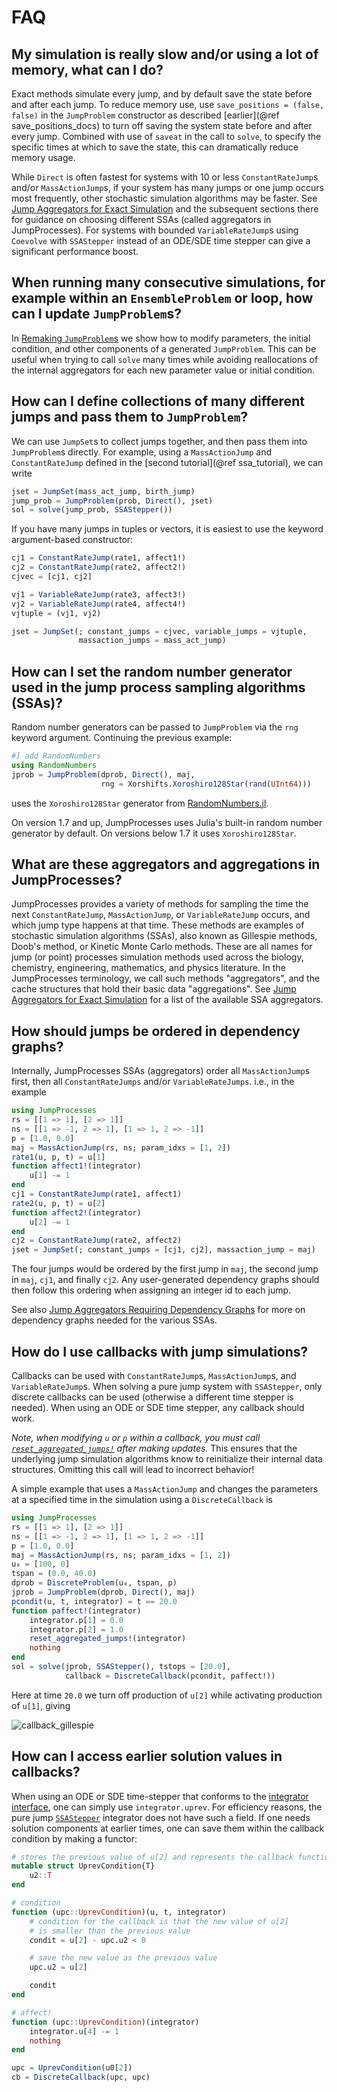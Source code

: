 # FAQ

## My simulation is really slow and/or using a lot of memory, what can I do?

Exact methods simulate every jump, and by default save the state before and
after each jump. To reduce memory use, use `save_positions = (false, false)` in
the `JumpProblem` constructor as described [earlier](@ref save_positions_docs)
to turn off saving the system state before and after every jump. Combined with
use of `saveat` in the call to `solve`, to specify the specific times at which
to save the state, this can dramatically reduce memory usage.

While `Direct` is often fastest for systems with 10 or less `ConstantRateJump`s
and/or `MassActionJump`s, if your system has many jumps or one jump occurs most
frequently, other stochastic simulation algorithms may be faster. See [Jump
Aggregators for Exact Simulation](@ref) and the subsequent sections there for
guidance on choosing different SSAs (called aggregators in JumpProcesses). For
systems with bounded `VariableRateJump`s using `Coevolve` with `SSAStepper`
instead of an ODE/SDE time stepper can give a significant performance boost.

## When running many consecutive simulations, for example within an `EnsembleProblem` or loop, how can I update `JumpProblem`s?

In [Remaking `JumpProblem`s](@ref) we show how to modify parameters, the initial
condition, and other components of a generated `JumpProblem`. This can be useful
when trying to call `solve` many times while avoiding reallocations of the
internal aggregators for each new parameter value or initial condition.

## How can I define collections of many different jumps and pass them to `JumpProblem`?

We can use `JumpSet`s to collect jumps together, and then pass them into
`JumpProblem`s directly. For example, using a `MassActionJump` and
`ConstantRateJump` defined in the [second tutorial](@ref ssa_tutorial), we can
write

```julia
jset = JumpSet(mass_act_jump, birth_jump)
jump_prob = JumpProblem(prob, Direct(), jset)
sol = solve(jump_prob, SSAStepper())
```

If you have many jumps in tuples or vectors, it is easiest to use the keyword
argument-based constructor:

```julia
cj1 = ConstantRateJump(rate1, affect1!)
cj2 = ConstantRateJump(rate2, affect2!)
cjvec = [cj1, cj2]

vj1 = VariableRateJump(rate3, affect3!)
vj2 = VariableRateJump(rate4, affect4!)
vjtuple = (vj1, vj2)

jset = JumpSet(; constant_jumps = cjvec, variable_jumps = vjtuple,
               massaction_jumps = mass_act_jump)
```

## How can I set the random number generator used in the jump process sampling algorithms (SSAs)?

Random number generators can be passed to `JumpProblem` via the `rng` keyword
argument. Continuing the previous example:

```julia
#] add RandomNumbers
using RandomNumbers
jprob = JumpProblem(dprob, Direct(), maj,
                    rng = Xorshifts.Xoroshiro128Star(rand(UInt64)))
```

uses the `Xoroshiro128Star` generator from
[RandomNumbers.jl](https://github.com/JuliaRandom/RandomNumbers.jl).

On version 1.7 and up, JumpProcesses uses Julia's built-in random number generator by
default. On versions below 1.7 it uses `Xoroshiro128Star`.

## What are these aggregators and aggregations in JumpProcesses?

JumpProcesses provides a variety of methods for sampling the time the next
`ConstantRateJump`, `MassActionJump`, or `VariableRateJump` occurs, and which
jump type happens at that time. These methods are examples of stochastic
simulation algorithms (SSAs), also known as Gillespie methods, Doob's method, or
Kinetic Monte Carlo methods. These are all names for jump (or point) processes
simulation methods used across the biology, chemistry, engineering, mathematics,
and physics literature. In the JumpProcesses terminology, we call such methods
"aggregators", and the cache structures that hold their basic data
"aggregations". See [Jump Aggregators for Exact Simulation](@ref) for a list of
the available SSA aggregators.

## How should jumps be ordered in dependency graphs?

Internally, JumpProcesses SSAs (aggregators) order all `MassActionJump`s first,
then all `ConstantRateJumps` and/or `VariableRateJumps`. i.e., in the example

```julia
using JumpProcesses
rs = [[1 => 1], [2 => 1]]
ns = [[1 => -1, 2 => 1], [1 => 1, 2 => -1]]
p = [1.0, 0.0]
maj = MassActionJump(rs, ns; param_idxs = [1, 2])
rate1(u, p, t) = u[1]
function affect1!(integrator)
    u[1] -= 1
end
cj1 = ConstantRateJump(rate1, affect1)
rate2(u, p, t) = u[2]
function affect2!(integrator)
    u[2] -= 1
end
cj2 = ConstantRateJump(rate2, affect2)
jset = JumpSet(; constant_jumps = [cj1, cj2], massaction_jump = maj)
```

The four jumps would be ordered by the first jump in `maj`, the second jump in
`maj`, `cj1`, and finally `cj2`. Any user-generated dependency graphs should
then follow this ordering when assigning an integer id to each jump.

See also [Jump Aggregators Requiring Dependency Graphs](@ref) for
more on dependency graphs needed for the various SSAs.

## How do I use callbacks with jump simulations?

Callbacks can be used with `ConstantRateJump`s, `MassActionJump`s, and
`VariableRateJump`s. When solving a pure jump system with `SSAStepper`, only
discrete callbacks can be used (otherwise a different time stepper is needed).
When using an ODE or SDE time stepper, any callback should work.

*Note, when modifying `u` or `p` within a callback, you must call
[`reset_aggregated_jumps!`](@ref) after making updates.* This ensures that the
underlying jump simulation algorithms know to reinitialize their internal data
structures. Omitting this call will lead to incorrect behavior!

A simple example that uses a `MassActionJump` and changes the parameters at a
specified time in the simulation using a `DiscreteCallback` is

```julia
using JumpProcesses
rs = [[1 => 1], [2 => 1]]
ns = [[1 => -1, 2 => 1], [1 => 1, 2 => -1]]
p = [1.0, 0.0]
maj = MassActionJump(rs, ns; param_idxs = [1, 2])
u₀ = [100, 0]
tspan = (0.0, 40.0)
dprob = DiscreteProblem(u₀, tspan, p)
jprob = JumpProblem(dprob, Direct(), maj)
pcondit(u, t, integrator) = t == 20.0
function paffect!(integrator)
    integrator.p[1] = 0.0
    integrator.p[2] = 1.0
    reset_aggregated_jumps!(integrator)
    nothing
end
sol = solve(jprob, SSAStepper(), tstops = [20.0],
            callback = DiscreteCallback(pcondit, paffect!))
```

Here at time `20.0` we turn off production of `u[2]` while activating production
of `u[1]`, giving

![callback_gillespie](assets/callback_gillespie.png)

## How can I access earlier solution values in callbacks?

When using an ODE or SDE time-stepper that conforms to the [integrator
interface](https://docs.sciml.ai/DiffEqDocs/stable/basics/integrator/), one
can simply use `integrator.uprev`. For efficiency reasons, the pure jump
[`SSAStepper`](@ref) integrator does not have such a field. If one needs
solution components at earlier times, one can save them within the callback
condition by making a functor:

```julia
# stores the previous value of u[2] and represents the callback functions
mutable struct UprevCondition{T}
    u2::T
end

# condition
function (upc::UprevCondition)(u, t, integrator)
    # condition for the callback is that the new value of u[2]
    # is smaller than the previous value
    condit = u[2] - upc.u2 < 0

    # save the new value as the previous value
    upc.u2 = u[2]

    condit
end

# affect!
function (upc::UprevCondition)(integrator)
    integrator.u[4] -= 1
    nothing
end

upc = UprevCondition(u0[2])
cb = DiscreteCallback(upc, upc)
```
